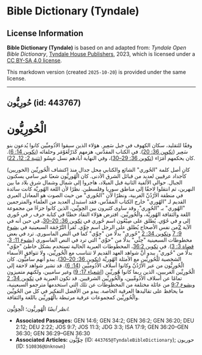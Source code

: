 # Bible Dictionary (Tyndale)

## License Information

**Bible Dictionary (Tyndale)** is based on and adapted from: _Tyndale Open Bible Dictionary_, [Tyndale House Publishers](https://tyndaleopenresources.com/), 2023, which is licensed under a [CC BY-SA 4.0 license](https://creativecommons.org/licenses/by-sa/4.0/legalcode.en).

This markdown version (created `2025-10-20`) is provided under the same license.



--------------------------------

## حُورِيُّون (id: 443767)

الْحُورِيُّون
=============

وفقًا للتقليد، سكان الكهوف في جبل سَعِير. هؤلاء الذين سبقوا الأدُوميِّين كانوا يُدعون بنو سَعِير ([تكوين 36: 20](https://ref.ly/Gen36:20)). في الكتاب المقدَّس، هزمهم كَدَرْلَعَوْمَر وحلفائه ([تكوين 14: 6](https://ref.ly/Gen14:6)). كان يحكمهم أُمَرَاء ([تكوين 36: 29–30](https://ref.ly/Gen36:29-Gen36:30))، وفي النهاية أبادهم نسل عيِسُو ([تثنية 2: 12، 22](https://ref.ly/Deut2:12,Deut2:22)).

كان أصل كلمة "الحُوري" الشائع والكتابي محل جدال منذ اكتشاف الْحُورِيِّين (الخوريين) كأجداد عرقيين لعديد من قبائل الشرق الأدنى. كان الْهُورِيُّون شعبًا غير سامي يسكنون الجبال. حوالي الألفية الثانية قبل الميلاد، هاجروا إلى شمال وشمال شرق بلاد ما بين النهرين، ثم انتقلوا لاحقًا إلى مناطق سوريا وفلسطين. نظرًا لأن اللغة الهُوريَّة كانت سائدة في منطقة الأرْدُنّ الغربية، ونظرًا لأن "الحُوري" من حيث الصوت هو المعادل العبري القديم لـ "الهُوري" خارج الكتاب المقدَّس، فقد استبدل العديد من العلماء والمترجمين "الهُوري" بـ "الحُوري". وقد ساوى كثيرون بين الحِويِّين، الذين كانوا جزءًا من مجموعة اللغة والثقافة الهُوريِّة، والْحُورِيِّين. افترض هؤلاء النقاد خطئًا في كتابة حرف *ر* في حُو*ر*ي إلى *و* في حُوّ*ي*. يُطلق على صِبْعُون اسم حُوري في [تكوين 36: 20–30](https://ref.ly/Gen36:20-Gen36:30)، في حين أنه في الآية [2](https://ref.ly/Gen36:2)من نفس الأصحاح يُطلق على الرجل اسم حِوِّي. تُقرأ التَّرْجَمَة السبعينية في [يشوع 9: 7](https://ref.ly/Josh9:7) و[تكوين 34: 2](https://ref.ly/Gen34:2) "حُوري" بدلًا من "حِوِّي" كما في النص الماسوري. ترد في بعض مخطوطات السبعينية "حِثِّي" بدلًا من "حوِّي" التي ترد في النص الماسوري ([يشوع 11: 3](https://ref.ly/Josh11:3)، [قضاة 3: 3](https://ref.ly/Judg3:3)). في [تكوين 36:2](https://ref.ly/Gen36:2)، المخطوطات العبرية الحالية تستخدم بشكل خاطئ "حوِّي" بدلًا من "حُوري". يبدو أنَّ شواهد العهد القديم لا تتناسب مع الْحُورِيِّين، ولا تتوافق الأسماء الشخصية للْحُورِيِّين مع الأمثلة الهُوريَّة ([تكوين 36: 20–30](https://ref.ly/Gen36:20-Gen36:30)). يبدو أنهم ساميُّون. كان الْحُورِيُّون من عبر الأرْدُنّ وكانوا أسلاف الأدُوميِّين ([14: 6](https://ref.ly/Gen14:6)). قد تشير شواهد لاحقة إلى الْحُورِيِّين الغربيين، الذين ربما كانوا هُوريِّين ([إشعياء 17: 9](https://ref.ly/Isa17:9)) وغير ساميين، ولكنهم متميزون تمامًا عن أسلاف الأدُومِّيين، والْحُورِيِّين الشرقيين. قد تكون العبرية في [تكوين 34: 2](https://ref.ly/Gen34:2) و[يشوع 9:7](https://ref.ly/Josh9:7) من عائلة مختلفة من المخطوطات عن تلك التي استخدمها مترجمو السبعينية، ما يحافظ على تقاليدها العرقية الخاصة. يبدو من الأفضل التفكير في كل من الحُويِّين والْحُورِيِّين كمجموعات عرقية مرتبطة بالْهُورِيِّين باللغة والثقافة.

*انظر أيضًا* الْهُوريُّون؛ الْحِوَيُّون.

* **Associated Passages:** GEN 14:6; GEN 34:2; GEN 36:2; GEN 36:20; DEU 2:12; DEU 2:22; JOS 9:7; JOS 11:3; JDG 3:3; ISA 17:9; GEN 36:20–GEN 36:30; GEN 36:29–GEN 36:30
* **Associated Articles:** حِوِّيُّون (ID: `443765@TyndaleBibleDictionary`); حوريون (ID: `510836@Unknown`)

